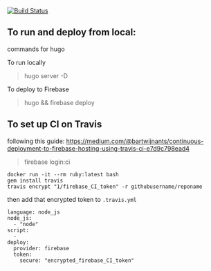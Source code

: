 
[![Build Status](https://travis-ci.com/wendykan/techparent.svg?token=vJ7kyxFoYH3y9JiG75HP&branch=master)](https://travis-ci.com/wendykan/techparent)





## To run and deploy from local:
commands for hugo

To run locally
> hugo server -D


To deploy to Firebase
> hugo && firebase deploy


## To set up CI on Travis
following this guide: https://medium.com/@bartwijnants/continuous-deployment-to-firebase-hosting-using-travis-ci-e7d9c798ead4

> firebase login:ci

``` 
docker run -it --rm ruby:latest bash
gem install travis
travis encrypt "1/firebase_CI_token" -r githubusername/reponame
```

then add that encrypted token to `.travis.yml`

```
language: node_js
node_js:
  - "node"
script:
  -
deploy:
  provider: firebase
  token:
    secure: "encrypted_firebase_CI_token"
```